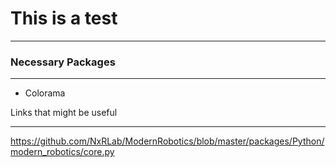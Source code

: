# This is a test
***

### Necessary Packages
***
- Colorama



Links that might be useful
***
https://github.com/NxRLab/ModernRobotics/blob/master/packages/Python/modern_robotics/core.py